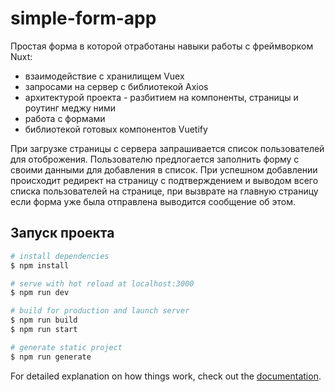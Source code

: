 # simple-form-app

Простая форма в которой отработаны навыки работы с фреймворком Nuxt:

- взаимодействие с хранилищем Vuex
- запросами на сервер с библиотекой Axios 
- архитектурой проекта - разбитием на компоненты, страницы и роутинг меджу ними
- работа с формами
- библиотекой готовых компонентов Vuetify


При загрузке страницы с сервера запрашивается список пользователей для отоброжения.
Пользователю предлогается заполнить форму с своими данными для добавления в список.
При успешном добавлении происходит редирект на страницу с подтверждением и выводом всего списка пользователей на странице, при вызврате на главную страницу если форма уже была отправлена выводится сообщение об этом.


## Запуск проекта

```bash
# install dependencies
$ npm install

# serve with hot reload at localhost:3000
$ npm run dev

# build for production and launch server
$ npm run build
$ npm run start

# generate static project
$ npm run generate
```

For detailed explanation on how things work, check out the [documentation](https://nuxtjs.org).



